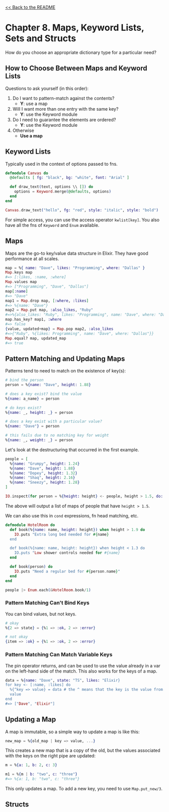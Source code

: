 [&lt;&lt; Back to the README](README.md)

# Chapter 8. Maps, Keyword Lists, Sets and Structs

How do you choose an appropriate dictionary type for a particular need?

## How to Choose Between Maps and Keyword Lists

Questions to ask yourself (in this order):

1. Do I want to pattern-match against the contents?
   - **Y**: use a map
2. Will I want more than one entry with the same key?
   - **Y**: use the Keyword module
3. Do I need to guarantee the elements are ordered?
   - **Y**: use the Keyword module
4. Otherwise
   - **Use a map**

## Keyword Lists

Typically used in the context of options passed to fns.

```elixir
defmodule Canvas do
  @defaults [ fg: "black", bg: "white", font: "Arial" ]

  def draw_text(text, options \\ []) do
    options = Keyword.merge(@defaults, options)
  end
end

Canvas.draw_text("hello", fg: "red", style: "italic", style: "bold")
```

For simple access, you can use the access operator `kwlist[key]`. You also have
all the fns of `Keyword` and `Enum` available.

## Maps

Maps are the go-to key/value data structure in Elixir. They have good
performance at all scales.

```elixir
map = %{ name: "Dave", likes: "Programming", where: "Dallas" }
Map.keys map
#=> [:likes, :name, :where]
Map.values map
#=> ["Programming", "Dave", "Dallas"]
map[:name]
#=> "Dave"
map1 = Map.drop map, [:where, :likes]
#=> %{name: "Dave"}
map2 = Map.put map, :also_likes, "Ruby"
#=>%{also_likes: "Ruby", likes: "Programming", name: "Dave", where: "Dallas"}
map.has_key? map1, :where
#=> false
{value, updated+map} = Map.pop map2, :also_likes
#=>{"Ruby", %{likes: Programming", name: "Dave", where: "Dallas"}}
Map.equal? map, updated_map
#=> true
```

## Pattern Matching and Updating Maps

Patterns tend to need to match on the existence of key(s):

```elixir
# bind the person
person = %{name: "Dave", height: 1.88}

# does a key exist? bind the value
%{name: a_name} = person

# do keys exist?
%{name: _, height: _} = person

# does a key exist with a particular value?
%{name: "Dave"} = person

# this fails due to no matching key for weight
%{name: _, weight: _} = person
```

Let's look at the destructuring that occurred in the first example.

```elixir
people = [
  %{name: "Grumpy", height: 1.24}
  %{name: "Dave", height: 1.88}
  %{name: "Dopey", height: 1.32}
  %{name: "Shaq", height: 2.16}
  %{name: "Sneezy", height: 1.28}
]

IO.inspect(for person = %{height: height} <- people, height > 1.5, do: person)
```

The above will output a list of maps of people that have `height > 1.5`.

We can also use this in `cond` expressions, fn head matching, etc.

```elixir
defmodule HotelRoom do
  def book(%{name: name, height: height}) when height > 1.9 do
    IO.puts "Extra long bed needed for #{name}
  end

  def book(%{name: name, height: height}) when height < 1.3 do
    IO.puts "Low shower controls needed for #{name}
  end

  def book(person) do
    IO.puts "Need a regular bed for #{person.name}"
  end
end

people |> Enum.each(&HotelRoom.book/1)
```

### Pattern Matching Can't Bind Keys

You can bind values, but not keys.

```elixir
# okay
%{2 => state} = {%1 => :ok, 2 => :error}

# not okay
{item => :ok} = {%1 => :ok, 2 => :error}
```

### Pattern Matching Can Match Variable Keys

The pin operator returns, and can be used to use the value already in a var on
the left-hand side of the match. This also works for the keys of a map.

```elixir
data = %{name: "Dave", state: "TS", likes: "Elixir}
for key <- [:name, :likes] do
  %{^key => value} = data # the ^ means that the key is the value from the loop
  value
end
#=> ["Dave", "Elixir"]
```

## Updating a Map

A map is immutable, so a simple way to update a map is like this:

```elixir
new_map = %{old_map | key => value, ...}
```

This creates a new map that is a copy of the old, but the values associated
with the keys on the right pipe are updated:

```elixir
m = %{a: 1, b: 2, c: 3}

m1 = %{m | b: "two", c: "three"}
#=> %{a: 1, b: "two", c: "three"}
```

This only updates a map. To add a new key, you need to use `Map.put_new/3`.

## Structs
